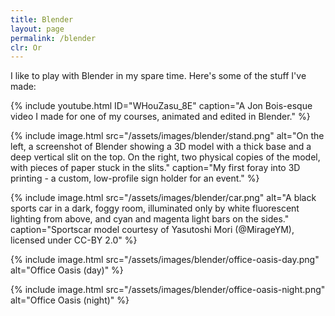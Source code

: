 ```yaml
---
title: Blender
layout: page
permalink: /blender
clr: Or
---
```


I like to play with Blender in my spare time. Here's some of the stuff I've made:

{% include youtube.html ID="WHouZasu_8E" caption="A Jon Bois-esque video I made for one of my courses, animated and edited in Blender." %}

{% include image.html src="/assets/images/blender/stand.png" alt="On the left, a screenshot of Blender showing a 3D model with a thick base and a deep vertical slit on the top. On the right, two physical copies of the model, with pieces of paper stuck in the slits." caption="My first foray into 3D printing - a custom, low-profile sign holder for an event." %}

{% include image.html src="/assets/images/blender/car.png" alt="A black sports car in a dark, foggy room, illuminated only by white fluorescent lighting from above, and cyan and magenta light bars on the sides." caption="Sportscar model courtesy of Yasutoshi Mori (@MirageYM), licensed under CC-BY 2.0" %}

{% include image.html src="/assets/images/blender/office-oasis-day.png" alt="Office Oasis (day)" %}

{% include image.html src="/assets/images/blender/office-oasis-night.png" alt="Office Oasis (night)" %}
